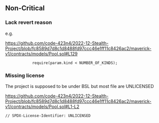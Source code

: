 ## Non-Critical

### Lack revert reason

e.g.

https://github.com/code-423n4/2022-12-Stealth-Project/blob/fc8589d7d8c1d8488fd97ccc46e1ff11c8426ac2/maverick-v1/contracts/models/Pool.sol#L129

```solidity
            require(param.kind < NUMBER_OF_KINDS);
```

### Missing license

The project is supposed to be under BSL but most file are UNLICENSED

https://github.com/code-423n4/2022-12-Stealth-Project/blob/fc8589d7d8c1d8488fd97ccc46e1ff11c8426ac2/maverick-v1/contracts/models/Pool.sol#L1-L2

```solidity
// SPDX-License-Identifier: UNLICENSED

```